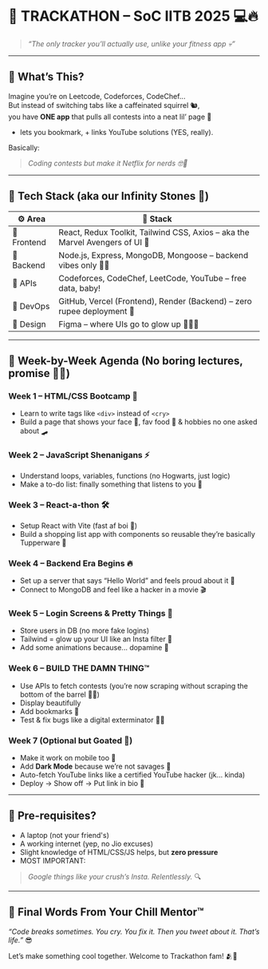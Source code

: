 # 🤖 TRACKATHON – SoC IITB 2025 💻🔥  
> _“The only tracker you’ll actually use, unlike your fitness app 💀”_

---

## 🧐 What’s This?

Imagine you’re on Leetcode, Codeforces, CodeChef...  
But instead of switching tabs like a caffeinated squirrel 🐿️,  
you have **ONE app** that pulls all contests into a neat lil’ page 📅  
+ lets you bookmark, + links YouTube solutions (YES, really).  

Basically:
> _Coding contests but make it Netflix for nerds 🤓🍿_

---

## 🧠 Tech Stack (aka our Infinity Stones 💎)

| ⚙️ Area | 💼 Stack |
|--------|----------|
| 🧪 Frontend | React, Redux Toolkit, Tailwind CSS, Axios – aka the Marvel Avengers of UI 💅 |
| 🔮 Backend | Node.js, Express, MongoDB, Mongoose – backend vibes only 🧙‍♂️ |
| 🔗 APIs | Codeforces, CodeChef, LeetCode, YouTube – free data, baby! |
| 🚀 DevOps | GitHub, Vercel (Frontend), Render (Backend) – zero rupee deployment 💸 |
| 🎨 Design | Figma – where UIs go to glow up 💁‍♀️✨ |

---

## 📅 Week-by-Week Agenda (No boring lectures, promise 🙅‍♂️)

### Week 1 – **HTML/CSS Bootcamp 🔨**
- Learn to write tags like `<div>` instead of `<cry>`
- Build a page that shows your face 😬, fav food 🍕 & hobbies no one asked about 🛹

### Week 2 – **JavaScript Shenanigans ⚡**
- Understand loops, variables, functions (no Hogwarts, just logic)
- Make a to-do list: finally something that listens to you 😤

### Week 3 – **React-a-thon 🛠️**
- Setup React with Vite (fast af boi 🚀)
- Build a shopping list app with components so reusable they’re basically Tupperware 🥡

### Week 4 – **Backend Era Begins 🔥**
- Set up a server that says “Hello World” and feels proud about it 🤖
- Connect to MongoDB and feel like a hacker in a movie 🎬

### Week 5 – **Login Screens & Pretty Things 🎀**
- Store users in DB (no more fake logins)
- Tailwind = glow up your UI like an Insta filter 💅
- Add some animations because... dopamine 🐒

### Week 6 – **BUILD THE DAMN THING™️**
- Use APIs to fetch contests (you’re now scraping without scraping the bottom of the barrel 😮‍💨)
- Display beautifully
- Add bookmarks 💖
- Test & fix bugs like a digital exterminator 🐛🔫

### Week 7 (Optional but Goated 🐐)
- Make it work on mobile too 📱
- Add **Dark Mode** because we’re not savages 👀
- Auto-fetch YouTube links like a certified YouTube hacker (jk... kinda)
- Deploy → Show off → Put link in bio 🚀

---

## 🧾 Pre-requisites?

- A laptop (not your friend's)
- A working internet (yep, no Jio excuses)
- Slight knowledge of HTML/CSS/JS helps, but **zero pressure**
- MOST IMPORTANT:  
> _Google things like your crush’s Insta. Relentlessly._ 🔍

---

## 💬 Final Words From Your Chill Mentor™

_“Code breaks sometimes. You cry. You fix it. Then you tweet about it. That’s life.”_ 😎  

Let’s make something cool together. Welcome to Trackathon fam! 🫂🚀  
